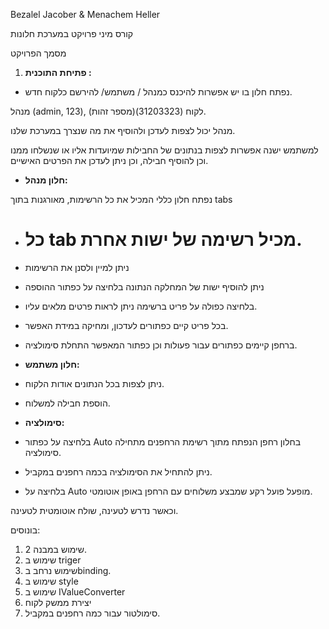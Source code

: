 ﻿Bezalel Jacober & Menachem Heller

קורס מיני פרויקט במערכת חלונות

מסמך הפרויקט

1. **פתיחת התוכנית :**
- נפתח חלון בו יש אפשרות להיכנס כמנהל / משתמש/ להירשם כלקוח חדש.

מנהל (admin, 123), לקוח (31203323)(מספר זהות).

מנהל יכול לצפות לעדכן ולהוסיף את מה שנצרך במערכת שלנו.

למשתמש ישנה אפשרות לצפות בנתונים של החבילות שמיועדות אליו או שנשלחו ממנו וכן להוסיף חבילה, וכן ניתן לעדכן את הפרטים האישיים.

- **חלון מנהל:**

נפתח חלון כללי המכיל את כל הרשימות, מאורגנות בתוך tabs
- # כל tab מכיל רשימה של ישות אחרת.
- ניתן למיין ולסנן את הרשימות 
- ניתן להוסיף ישות של המחלקה הנתונה בלחיצה על כפתור ההוספה
- בלחיצה כפולה על פריט ברשימה ניתן לראות פרטים מלאים עליו.
- בכל פריט קיים כפתורים לעדכון, ומחיקה במידת האפשר.
- ברחפן קיימים כפתורים עבור פעולות וכן כפתור המאפשר התחלת סימולציה.

- **חלון משתמש:**  
- ניתן לצפות בכל הנתונים אודות הלקוח.
- הוספת חבילה למשלוח.

- **סימולציה:**
- בלחיצה על כפתור Auto בחלון רחפן הנפתח מתוך רשימת הרחפנים מתחילה סימולציה.
- ניתן להתחיל את הסימולציה בכמה רחפנים במקביל.
- בלחיצה על Auto מופעל פועל רקע שמבצע משלוחים עם הרחפן באופן אוטומטי.

וכאשר נדרש לטעינה, שולח אוטומטית לטעינה.











בונוסים:

1. שימוש במבנה 2.
1. שימוש ב triger
1. שימוש נרחב בbinding. 
1. שימוש ב style
1. שימוש ב IValueConverter
1. יצירת ממשק לקוח 
1. סימולטור עבור כמה רחפנים במקביל.
